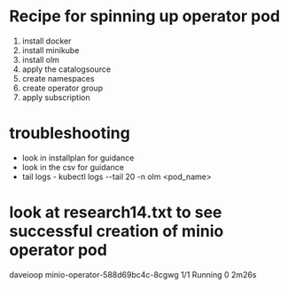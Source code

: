 # Recipe for spinning up operator pod   
  1. install docker
  2. install minikube
  3. install olm
  4. apply the catalogsource
  5. create namespaces
  6. create operator group
  5. apply subscription

# troubleshooting 
- look in installplan for guidance  
- look in the csv for guidance  
- tail logs - kubectl logs --tail 20 -n olm <pod_name>  


# look at research14.txt to see successful creation of minio operator pod  
daveioop      minio-operator-588d69bc4c-8cgwg                                   1/1     Running     0               2m26s
